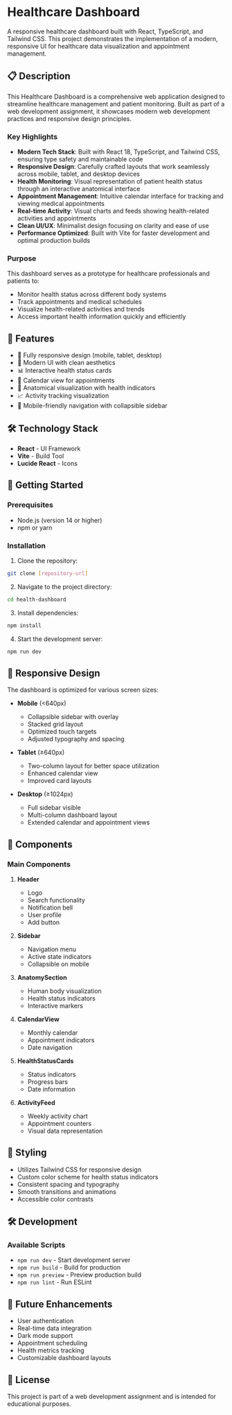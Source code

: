 # Healthcare Dashboard

A responsive healthcare dashboard built with React, TypeScript, and Tailwind CSS. This project demonstrates the implementation of a modern, responsive UI for healthcare data visualization and appointment management.

## 📋 Description

This Healthcare Dashboard is a comprehensive web application designed to streamline healthcare management and patient monitoring. Built as part of a web development assignment, it showcases modern web development practices and responsive design principles.

### Key Highlights

- **Modern Tech Stack**: Built with React 18, TypeScript, and Tailwind CSS, ensuring type safety and maintainable code
- **Responsive Design**: Carefully crafted layouts that work seamlessly across mobile, tablet, and desktop devices
- **Health Monitoring**: Visual representation of patient health status through an interactive anatomical interface
- **Appointment Management**: Intuitive calendar interface for tracking and viewing medical appointments
- **Real-time Activity**: Visual charts and feeds showing health-related activities and appointments
- **Clean UI/UX**: Minimalist design focusing on clarity and ease of use
- **Performance Optimized**: Built with Vite for faster development and optimal production builds

### Purpose

This dashboard serves as a prototype for healthcare professionals and patients to:
- Monitor health status across different body systems
- Track appointments and medical schedules
- Visualize health-related activities and trends
- Access important health information quickly and efficiently

## 🚀 Features

- 📱 Fully responsive design (mobile, tablet, desktop)
- 🎨 Modern UI with clean aesthetics
- 📊 Interactive health status cards
- 📅 Calendar view for appointments
- 👤 Anatomical visualization with health indicators
- 📈 Activity tracking visualization
- 📱 Mobile-friendly navigation with collapsible sidebar

## 🛠️ Technology Stack

- **React** - UI Framework
- **Vite** - Build Tool
- **Lucide React** - Icons

## 🚀 Getting Started

### Prerequisites

- Node.js (version 14 or higher)
- npm or yarn

### Installation

1. Clone the repository:
```bash
git clone [repository-url]
```

2. Navigate to the project directory:
```bash
cd health-dashboard
```

3. Install dependencies:
```bash
npm install
```

4. Start the development server:
```bash
npm run dev
```

## 📱 Responsive Design

The dashboard is optimized for various screen sizes:

- **Mobile** (<640px)
  - Collapsible sidebar with overlay
  - Stacked grid layout
  - Optimized touch targets
  - Adjusted typography and spacing

- **Tablet** (≥640px)
  - Two-column layout for better space utilization
  - Enhanced calendar view
  - Improved card layouts

- **Desktop** (≥1024px)
  - Full sidebar visible
  - Multi-column dashboard layout
  - Extended calendar and appointment views

## 🧩 Components

### Main Components

1. **Header**
   - Logo
   - Search functionality
   - Notification bell
   - User profile
   - Add button

2. **Sidebar**
   - Navigation menu
   - Active state indicators
   - Collapsible on mobile

3. **AnatomySection**
   - Human body visualization
   - Health status indicators
   - Interactive markers

4. **CalendarView**
   - Monthly calendar
   - Appointment indicators
   - Date navigation

5. **HealthStatusCards**
   - Status indicators
   - Progress bars
   - Date information

6. **ActivityFeed**
   - Weekly activity chart
   - Appointment counters
   - Visual data representation

## 🎨 Styling

- Utilizes Tailwind CSS for responsive design
- Custom color scheme for health status indicators
- Consistent spacing and typography
- Smooth transitions and animations
- Accessible color contrasts

## 🛠️ Development

### Available Scripts

- `npm run dev` - Start development server
- `npm run build` - Build for production
- `npm run preview` - Preview production build
- `npm run lint` - Run ESLint

## 🎯 Future Enhancements

- User authentication
- Real-time data integration
- Dark mode support
- Appointment scheduling
- Health metrics tracking
- Customizable dashboard layouts

## 📝 License

This project is part of a web development assignment and is intended for educational purposes.